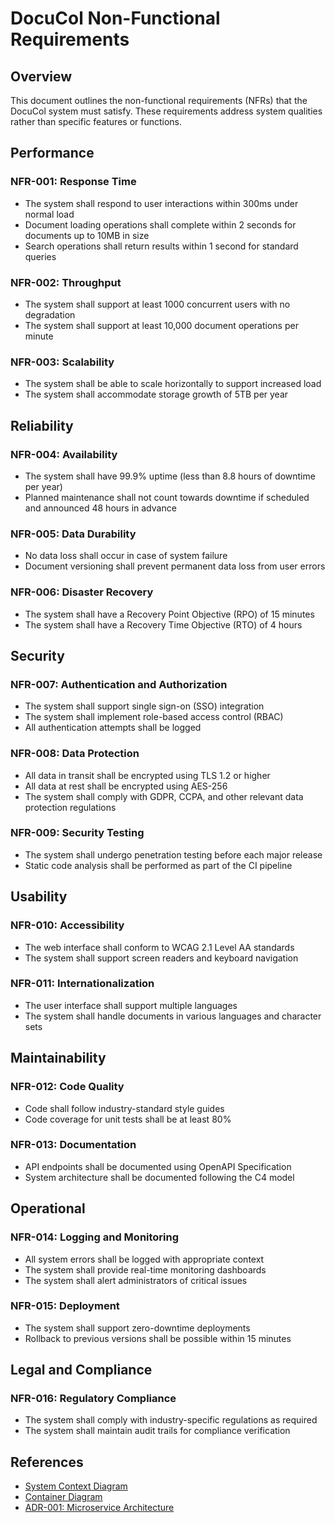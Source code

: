 # DocuCol Non-Functional Requirements

## Overview
This document outlines the non-functional requirements (NFRs) that the DocuCol system must satisfy. These requirements address system qualities rather than specific features or functions.

## Performance

### NFR-001: Response Time
- The system shall respond to user interactions within 300ms under normal load
- Document loading operations shall complete within 2 seconds for documents up to 10MB in size
- Search operations shall return results within 1 second for standard queries

### NFR-002: Throughput
- The system shall support at least 1000 concurrent users with no degradation
- The system shall support at least 10,000 document operations per minute

### NFR-003: Scalability
- The system shall be able to scale horizontally to support increased load
- The system shall accommodate storage growth of 5TB per year

## Reliability

### NFR-004: Availability
- The system shall have 99.9% uptime (less than 8.8 hours of downtime per year)
- Planned maintenance shall not count towards downtime if scheduled and announced 48 hours in advance

### NFR-005: Data Durability
- No data loss shall occur in case of system failure
- Document versioning shall prevent permanent data loss from user errors

### NFR-006: Disaster Recovery
- The system shall have a Recovery Point Objective (RPO) of 15 minutes
- The system shall have a Recovery Time Objective (RTO) of 4 hours

## Security

### NFR-007: Authentication and Authorization
- The system shall support single sign-on (SSO) integration
- The system shall implement role-based access control (RBAC)
- All authentication attempts shall be logged

### NFR-008: Data Protection
- All data in transit shall be encrypted using TLS 1.2 or higher
- All data at rest shall be encrypted using AES-256
- The system shall comply with GDPR, CCPA, and other relevant data protection regulations

### NFR-009: Security Testing
- The system shall undergo penetration testing before each major release
- Static code analysis shall be performed as part of the CI pipeline

## Usability

### NFR-010: Accessibility
- The web interface shall conform to WCAG 2.1 Level AA standards
- The system shall support screen readers and keyboard navigation

### NFR-011: Internationalization
- The user interface shall support multiple languages
- The system shall handle documents in various languages and character sets

## Maintainability

### NFR-012: Code Quality
- Code shall follow industry-standard style guides
- Code coverage for unit tests shall be at least 80%

### NFR-013: Documentation
- API endpoints shall be documented using OpenAPI Specification
- System architecture shall be documented following the C4 model

## Operational

### NFR-014: Logging and Monitoring
- All system errors shall be logged with appropriate context
- The system shall provide real-time monitoring dashboards
- The system shall alert administrators of critical issues

### NFR-015: Deployment
- The system shall support zero-downtime deployments
- Rollback to previous versions shall be possible within 15 minutes

## Legal and Compliance

### NFR-016: Regulatory Compliance
- The system shall comply with industry-specific regulations as required
- The system shall maintain audit trails for compliance verification

## References
- [System Context Diagram](./C1-SystemContext.md)
- [Container Diagram](./C2-Containers.md)
- [ADR-001: Microservice Architecture](./ADR/ADR-001-Microservice-Architecture.md)
